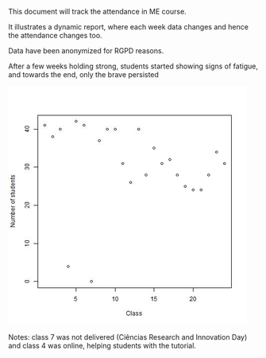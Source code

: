 This document will track the attendance in ME course.

It illustrates a dynamic report, where each week data changes and hence the attendance changes too.

Data have been anonymized for RGPD reasons.

After a few weeks holding strong, students started showing signs of fatigue, and towards the end, only the brave persisted

![Attendance in Modelação Ecológica 2024](file4readme.jpg)

Notes: class 7 was not delivered (Ciências Research and Innovation Day) and class 4 was online, helping students with the tutorial.
